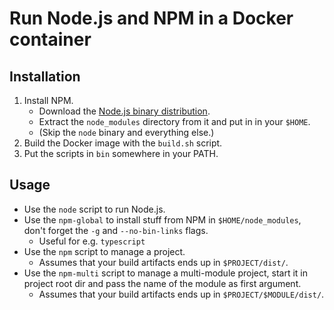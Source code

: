 # Run Node.js and NPM in a Docker container

## Installation

1. Install NPM.
   - Download the [Node.js binary distribution](https://nodejs.org/dist/v14.16.1/node-v14.16.1-linux-x64.tar.xz).
   - Extract the `node_modules` directory from it and put in in your `$HOME`.
   - (Skip the `node` binary and everything else.)
2. Build the Docker image with the `build.sh` script.
3. Put the scripts in `bin` somewhere in your PATH.

## Usage

- Use the `node` script to run Node.js.
- Use the `npm-global` to install stuff from NPM in `$HOME/node_modules`, don't forget the `-g` and `--no-bin-links` flags.
  - Useful for e.g. `typescript`
- Use the `npm` script to manage a project.
  - Assumes that your build artifacts ends up in `$PROJECT/dist/`.
- Use the `npm-multi` script to manage a multi-module project, start it in project root dir and pass the name of the module as first argument.
  - Assumes that your build artifacts ends up in `$PROJECT/$MODULE/dist/`.
